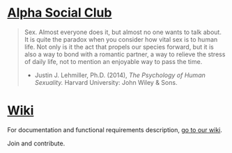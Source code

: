 # [Alpha Social Club](http://alphasocialclub.com)

> Sex. Almost everyone does it, but almost no one wants to talk about. It is quite the paradox when you consider how vital sex is to human life. Not only is it the act that propels our species forward, but it is also a way to bond with a romantic partner, a way to relieve the stress of daily life, not to mention an enjoyable way to pass the time.
> - Justin J. Lehmiller, Ph.D. (2014), *The Psychology of Human Sexuality.* Harvard University: John Wiley & Sons.

# [Wiki](https://github.com/alpha-social-club/alpha-social-development/wiki)

For documentation and functional requirements description, [go to our wiki](https://github.com/alpha-social-club/alpha-social-development/wiki).

Join and contribute.